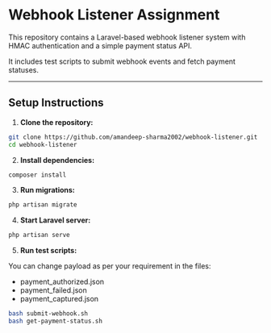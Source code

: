 # Webhook Listener Assignment

This repository contains a Laravel-based webhook listener system with HMAC authentication and a simple payment status API. 

It includes test scripts to submit webhook events and fetch payment statuses.

---

## **Setup Instructions**

1. **Clone the repository:**
```bash
git clone https://github.com/amandeep-sharma2002/webhook-listener.git
cd webhook-listener
```


2. **Install dependencies:**
```bash
composer install
```

3. **Run migrations:**
```bash
php artisan migrate
```

4. **Start Laravel server:**
```bash
php artisan serve
```

5. **Run test scripts:**

You can change payload as per your requirement in the files:
- payment_authorized.json
- payment_failed.json
- payment_captured.json

```bash
bash submit-webhook.sh
bash get-payment-status.sh
```


